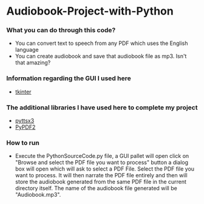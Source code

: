 # Audiobook-Project-with-Python
### What you can do through this code? ###
* You can convert text to speech from any PDF which uses the English language
* You can create audiobook and save that audiobook file as mp3. Isn't that amazing?

### Information regarding the GUI I used here ###
* [tkinter](https://docs.python.org/3/library/tkinter.html)

### The additional libraries I have used here to complete my project ###
* [pyttsx3](https://pypi.org/project/pyttsx3/)
* [PyPDF2](https://pypi.org/project/PyPDF2/)

### How to run
* Execute the PythonSourceCode.py file, a GUI pallet will open click on "Browse and select the PDF file you want to process" button a dialog box will open which will ask to select a PDF File. Select the PDF file you want to process. It will then narrate the PDF file entirely and then will store the audiobook generated from the same PDF file in the current directory itself. The name of the audiobook file generated will be "Audiobook.mp3".
